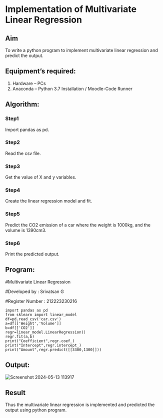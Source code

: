# Implementation of Multivariate Linear Regression
## Aim
To write a python program to implement multivariate linear regression and predict the output.
## Equipment’s required:
1.	Hardware – PCs
2.	Anaconda – Python 3.7 Installation / Moodle-Code Runner
## Algorithm:
### Step1
Import pandas as pd.

### Step2
Read the csv file.

### Step3
Get the value of X and y variables.

### Step4
Create the linear regression model and fit.

### Step5
Predict the CO2 emission of a car where the weight is 1000kg, and the volume is 1390cm3.

### Step6
Print the predicted output.

## Program:
#Multivariate Linear Regression

#Developed by : Srivatsan G

#Register Number : 212223230216

```
import pandas as pd
from sklearn import linear_model
df=pd.read_csv('car.csv')
a=df[['Weight','Volume']]
b=df[['CO2']]
regr=linear_model.LinearRegression()
regr.fit(a,b)
print("Coefficient",regr.coef_)
print("Intercept",regr.intercept_)
print("Amount",regr.predict([[3300,1300]]))
```
## Output:
![Screenshot 2024-05-13 113917](https://github.com/vatsan143/Multivariate-Linear-Regression/assets/147368204/13621d6b-a8fa-401e-85d4-96e20c2cdc40)


## Result
Thus the multivariate linear regression is implemented and predicted the output using python program.
